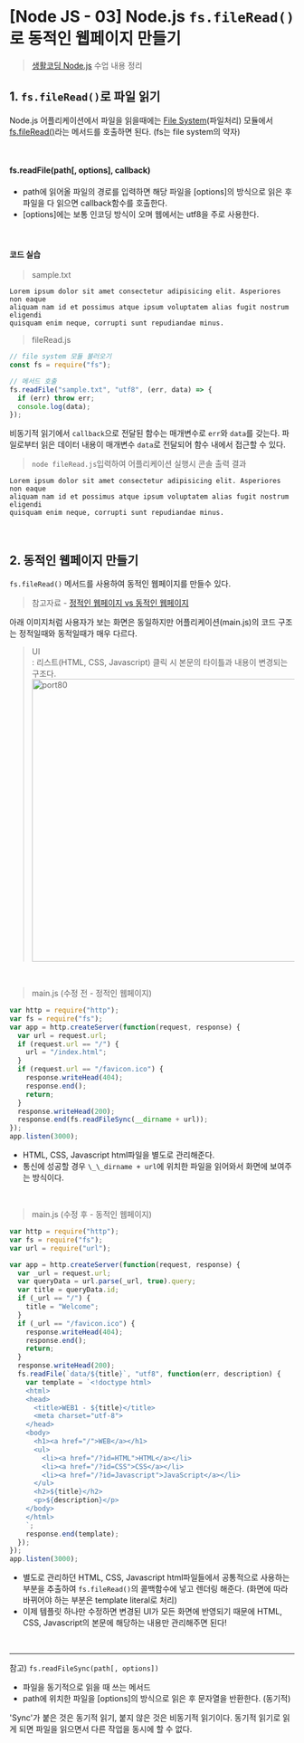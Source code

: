 # [Node JS - 03] Node.js `fs.fileRead()`로 동적인 웹페이지 만들기

> [생활코딩 Node.js](https://www.youtube.com/playlist?list=PLuHgQVnccGMA9QQX5wqj6ThK7t2tsGxjm) 수업 내용 정리

## 1. `fs.fileRead()`로 파일 읽기

Node.js 어플리케이션에서 파일을 읽을때에는 [File System](https://nodejs.org/dist/latest-v10.x/docs/api/fs.html#fs_file_system)(파일처리) 모듈에서 [fs.fileRead()](https://nodejs.org/dist/latest-v10.x/docs/api/fs.html#fs_fs_readfile_path_options_callback)라는 메서드를 호출하면 된다. (fs는 file system의 약자)

<br />

#### fs.readFile(path[, options], callback)

- path에 읽어올 파일의 경로를 입력하면 해당 파일을 [options]의 방식으로 읽은 후 파일을 다 읽으면 callback함수를 호출한다.
- [options]에는 보통 인코딩 방식이 오며 웹에서는 utf8을 주로 사용한다.

<br />

#### 코드 실습

> sample.txt

```
Lorem ipsum dolor sit amet consectetur adipisicing elit. Asperiores non eaque
aliquam nam id et possimus atque ipsum voluptatem alias fugit nostrum eligendi
quisquam enim neque, corrupti sunt repudiandae minus.
```

> fileRead.js

```javascript
// file system 모듈 불러오기
const fs = require("fs");

// 메서드 호출
fs.readFile("sample.txt", "utf8", (err, data) => {
  if (err) throw err;
  console.log(data);
});
```

비동기적 읽기에서 `callback`으로 전달된 함수는 매개변수로 `err`와 `data`를 갖는다. 파일로부터 읽은 데이터 내용이 매개변수 `data`로 전달되어 함수 내에서 접근할 수 있다.

> `node fileRead.js`입력하여 어플리케이션 실행시 콘솔 출력 결과

```
Lorem ipsum dolor sit amet consectetur adipisicing elit. Asperiores non eaque
aliquam nam id et possimus atque ipsum voluptatem alias fugit nostrum eligendi
quisquam enim neque, corrupti sunt repudiandae minus.
```

<br />

## 2. 동적인 웹페이지 만들기

`fs.fileRead()` 메서드를 사용하여 동적인 웹페이지를 만들수 있다.

> 참고자료 - [정적인 웹페이지 vs 동적인 웹페이지](https://titus94.tistory.com/4)

아래 이미지처럼 사용자가 보는 화면은 동일하지만 어플리케이션(main.js)의 코드 구조는 정적일때와 동적일때가 매우 다르다.

> UI  
> : 리스트(HTML, CSS, Javascript) 클릭 시 본문의 타이틀과 내용이 변경되는 구조다.
> <img src="https://user-images.githubusercontent.com/42695954/64851505-7891e380-d652-11e9-94db-a58e465bdac0.PNG" alt="port80" width="500"/>

<br />

> main.js (수정 전 - 정적인 웹페이지)

```javascript
var http = require("http");
var fs = require("fs");
var app = http.createServer(function(request, response) {
  var url = request.url;
  if (request.url == "/") {
    url = "/index.html";
  }
  if (request.url == "/favicon.ico") {
    response.writeHead(404);
    response.end();
    return;
  }
  response.writeHead(200);
  response.end(fs.readFileSync(__dirname + url));
});
app.listen(3000);
```

- HTML, CSS, Javascript html파일을 별도로 관리해준다.
- 통신에 성공할 경우 `\_\_dirname + url`에 위치한 파일을 읽어와서 화면에 보여주는 방식이다.

<br />

> main.js (수정 후 - 동적인 웹페이지)

```javascript
var http = require("http");
var fs = require("fs");
var url = require("url");

var app = http.createServer(function(request, response) {
  var _url = request.url;
  var queryData = url.parse(_url, true).query;
  var title = queryData.id;
  if (_url == "/") {
    title = "Welcome";
  }
  if (_url == "/favicon.ico") {
    response.writeHead(404);
    response.end();
    return;
  }
  response.writeHead(200);
  fs.readFile(`data/${title}`, "utf8", function(err, description) {
    var template = `<!doctype html>
    <html>
    <head>
      <title>WEB1 - ${title}</title>
      <meta charset="utf-8">
    </head>
    <body>
      <h1><a href="/">WEB</a></h1>
      <ul>
        <li><a href="/?id=HTML">HTML</a></li>
        <li><a href="/?id=CSS">CSS</a></li>
        <li><a href="/?id=Javascript">JavaScript</a></li>
      </ul>
      <h2>${title}</h2>
      <p>${description}</p>
    </body>
    </html>
    `;
    response.end(template);
  });
});
app.listen(3000);
```

- 별도로 관리하던 HTML, CSS, Javascript html파일들에서 공통적으로 사용하는 부분을 추출하여 `fs.fileRead()`의 콜백함수에 넣고 렌더링 해준다. (화면에 따라 바뀌어야 하는 부분은 template literal로 처리)
- 이제 템플릿 하나만 수정하면 변경된 UI가 모든 화면에 반영되기 때문에 HTML, CSS, Javascript의 본문에 해당하는 내용만 관리해주면 된다!

<br />

---

참고) `fs.readFileSync(path[, options])`

- 파일을 동기적으로 읽을 때 쓰는 메서드
- path에 위치한 파일을 [options]의 방식으로 읽은 후 문자열을 반환한다. (동기적)

'Sync'가 붙은 것은 동기적 읽기, 붙지 않은 것은 비동기적 읽기이다. 동기적 읽기로 읽게 되면 파일을 읽으면서 다른 작업을 동시에 할 수 없다.
